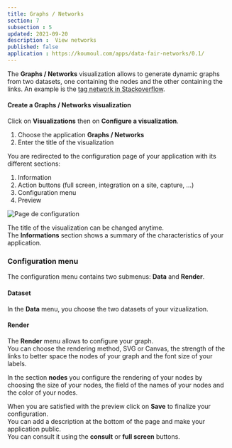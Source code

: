 ```yaml
---
title: Graphs / Networks
section: 7
subsection : 5
updated: 2021-09-20
description :  View networks
published: false
application : https://koumoul.com/apps/data-fair-networks/0.1/
---
```


The **Graphs / Networks** visualization allows to generate dynamic graphs from two datasets, one containing the nodes and the other containing the links. An example is the [tag network in Stackoverflow](https://opendata.koumoul.com/reuses/reseau-de-tags-dans-stackoverflow).

#### Create a Graphs / Networks visualization

Click on **Visualizations** then on **Configure a visualization**.


1. Choose the application **Graphs / Networks**
2. Enter the title of the visualization

<p>
</p>

You are redirected to the configuration page of your application with its different sections:  

1. Information
2. Action buttons (full screen, integration on a site, capture, ...)
3. Configuration menu
4. Preview

![Page de configuration](./images/user-guide/graphes-config.jpg)

The title of the visualization can be changed anytime.  
The **Informations** section shows a summary of the characteristics of your application.

### Configuration menu

The configuration menu contains two submenus: **Data** and **Render**.

#### Dataset

In the **Data** menu, you choose the two datasets of your vizualization.

#### Render

The **Render** menu allows to configure your graph.  
You can choose the rendering method, SVG or Canvas, the strength of the links to better space the nodes of your graph and the font size of your labels.

In the section **nodes** you configure the rendering of your nodes by choosing the size of your nodes, the field of the names of your nodes and the color of your nodes.

When you are satisfied with the preview click on **Save** to finalize your configuration.  
You can add a description at the bottom of the page and make your application public.  
You can consult it using the **consult** or **full screen** buttons.

